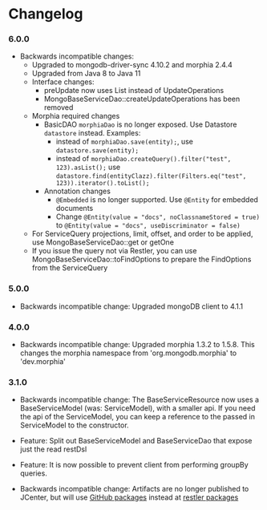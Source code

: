 # Changelog

### 6.0.0
* Backwards incompatible changes: 
  * Upgraded to mongodb-driver-sync 4.10.2 and morphia 2.4.4
  * Upgraded from Java 8 to Java 11
  * Interface changes: 
    * preUpdate now uses List<UpdateOperator> instead of UpdateOperations
    * MongoBaseServiceDao::createUpdateOperations has been removed
  * Morphia required changes
    * BasicDAO `morphiaDao` is no longer exposed. Use Datastore `datastore` instead. Examples:
      * instead of `morphiaDao.save(entity);`, use `datastore.save(entity);`
      * instead of `morphiaDao.createQuery().filter("test", 123).asList();` use `datastore.find(entityClazz).filter(Filters.eq("test", 123)).iterator().toList();`
    * Annotation changes
      * `@Embedded` is no longer supported. Use `@Entity` for embedded documents
      * Change `@Entity(value = "docs", noClassnameStored = true)` to `@Entity(value = "docs", useDiscriminator = false)`
  * For ServiceQuery projections, limit, offset, and order to be applied, use MongoBaseServiceDao::get or getOne
  * If you issue the query not via Restler, you can use MongoBaseServiceDao::toFindOptions to prepare the FindOptions from the ServiceQuery

### 5.0.0
* Backwards incompatible change: Upgraded mongoDB client to 4.1.1

### 4.0.0
* Backwards incompatible change: Upgraded morphia 1.3.2 to 1.5.8. This changes the morphia namespace from 'org.mongodb.morphia' to 'dev.morphia'

### 3.1.0
 * Backwards incompatible change: The BaseServiceResource now uses a BaseServiceModel (was: ServiceModel), with a smaller api. If you need the api of the ServiceModel, you can keep a reference to the passed in ServiceModel to the constructor. 
 * Feature: Split out BaseServiceModel and BaseServiceDao that expose just the read restDsl 
 * Feature: It is now possible to prevent client from performing groupBy queries.

 * Backwards incompatible change: Artifacts are no longer published to JCenter, but will use [GitHub packages](https://github.com/features/packages) instead at [restler packages](https://github.com/orgs/researchgate/packages?repo_name=restler) 